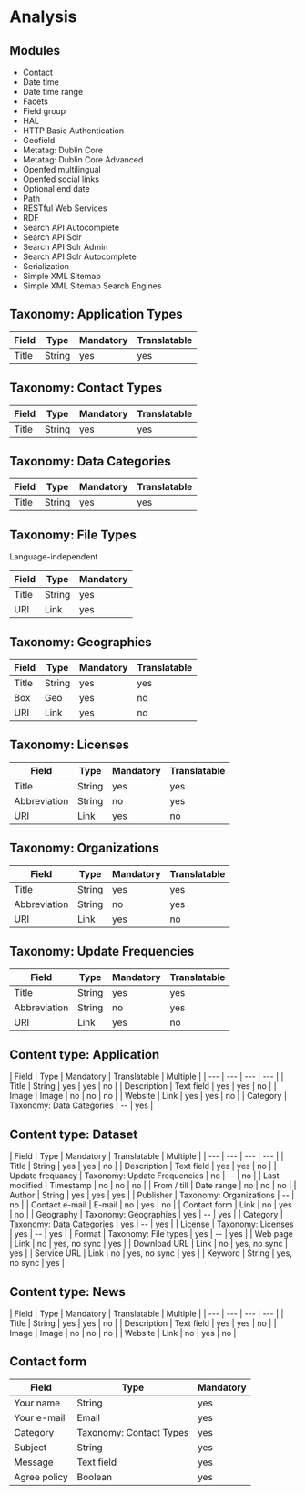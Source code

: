# Analysis

## Modules

- Contact
- Date time
- Date time range
- Facets
- Field group
- HAL
- HTTP Basic Authentication
- Geofield
- Metatag: Dublin Core
- Metatag: Dublin Core Advanced
- Openfed multilingual
- Openfed social links
- Optional end date
- Path
- RESTful Web Services
- RDF
- Search API Autocomplete
- Search API Solr
- Search API Solr Admin
- Search API Solr Autocomplete
- Serialization
- Simple XML Sitemap
- Simple XML Sitemap Search Engines

## Taxonomy: Application Types

| Field | Type | Mandatory | Translatable |
| --- | --- | --- | --- |
| Title | String | yes | yes |

## Taxonomy: Contact Types

| Field | Type | Mandatory | Translatable |
| --- | --- | --- | --- |
| Title | String | yes | yes |

## Taxonomy: Data Categories

| Field | Type | Mandatory | Translatable |
| --- | --- | --- | --- |
| Title | String | yes | yes |

## Taxonomy: File Types

Language-independent

| Field | Type | Mandatory |
| --- | --- | --- |
| Title | String | yes |
| URI | Link | yes |

## Taxonomy: Geographies

| Field | Type | Mandatory | Translatable |
| --- | --- | --- | --- |
| Title | String | yes  | yes |
| Box | Geo | yes | no |
| URI | Link | yes | no |

## Taxonomy: Licenses

| Field | Type | Mandatory | Translatable |
| --- | --- | --- | --- |
| Title | String | yes | yes |
| Abbreviation | String | no | yes |
| URI | Link | yes | no |

## Taxonomy: Organizations

| Field | Type | Mandatory | Translatable |
| --- | --- | --- | --- |
| Title | String | yes | yes |
| Abbreviation | String | no | yes |
| URI | Link | yes | no |

## Taxonomy: Update Frequencies

| Field | Type | Mandatory | Translatable |
| --- | --- | --- | --- |
| Title | String | yes | yes |
| Abbreviation | String | no | yes |
| URI | Link | yes | no |

## Content type: Application

| Field | Type | Mandatory | Translatable | Multiple |
| --- | --- | --- | --- |
| Title | String | yes | yes | no |
| Description | Text field | yes | yes | no |
| Image | Image | no | no | no |
| Website | Link | yes | yes | no |
| Category | Taxonomy: Data Categories | -- | yes |

## Content type: Dataset

| Field | Type | Mandatory | Translatable | Multiple |
| --- | --- | --- | --- |
| Title | String | yes | yes | no |
| Description | Text field | yes | yes | no |
| Update frequancy | Taxonomy: Update Frequencies | no | -- | no |
| Last modified | Timestamp | no | no | no |
| From / till | Date range | no | no | no |
| Author | String | yes | yes | yes |
| Publisher | Taxonomy: Organizations | -- | no |
| Contact e-mail | E-mail | no | yes | no |
| Contact form | Link | no | yes | no |
| Geography | Taxonomy: Geographies | yes | -- | yes |
| Category | Taxonomy: Data Categories | yes | -- | yes |
| License | Taxonomy: Licenses | yes | -- | yes |
| Format | Taxonomy: File types | yes | -- | yes |
| Web page | Link | no | yes, no sync | yes |
| Download URL | Link | no | yes, no sync | yes |
| Service URL | Link | no | yes, no sync | yes |
| Keyword | String | yes, no sync | yes |


## Content type: News

| Field | Type | Mandatory | Translatable | Multiple |
| --- | --- | --- | --- |
| Title | String | yes | yes | no |
| Description | Text field | yes | yes | no |
| Image | Image | no | no | no |
| Website | Link | no | yes | no |

## Contact form

| Field | Type | Mandatory |
| --- | --- | --- |
| Your name | String | yes |
| Your e-mail | Email | yes |
| Category | Taxonomy: Contact Types | yes |
| Subject | String | yes |
| Message | Text field | yes |
| Agree policy | Boolean | yes |

